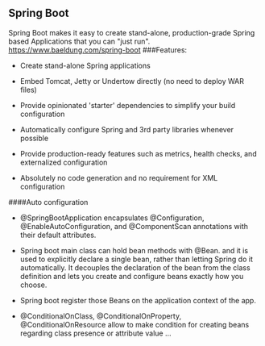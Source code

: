 ## Spring Boot
Spring Boot makes it easy to create stand-alone, production-grade Spring based Applications that you can "just run".
https://www.baeldung.com/spring-boot
###Features: 
* Create stand-alone Spring applications
  
*  Embed Tomcat, Jetty or Undertow directly (no need to deploy WAR files)
  
*  Provide opinionated 'starter' dependencies to simplify your build configuration
  
*  Automatically configure Spring and 3rd party libraries whenever possible
  
*  Provide production-ready features such as metrics, health checks, and externalized configuration
  
*  Absolutely no code generation and no requirement for XML configuration

####Auto configuration
* @SpringBootApplication encapsulates @Configuration, @EnableAutoConfiguration, and @ComponentScan annotations with their default attributes.

* Spring boot main class can hold bean methods with @Bean. and it is used to explicitly declare a single bean, rather than letting Spring do it automatically. It decouples the declaration of the bean from the class definition and lets you create and configure beans exactly how you choose.

* Spring boot register those Beans on the application context of the app.

* @ConditionalOnClass, @ConditionalOnProperty, @ConditionalOnResource allow to make condition for creating beans regarding class presence or attribute value ...
